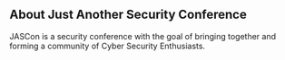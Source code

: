 ## About Just Another Security Conference
JASCon is a security conference with the goal of bringing together and forming a community of Cyber Security Enthusiasts.
